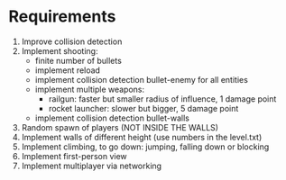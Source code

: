 # Requirements
1. Improve collision detection
2. Implement shooting:
   - finite number of bullets
   - implement reload
   - implement collision detection bullet-enemy for all entities
   - implement multiple weapons:
     - railgun: faster but smaller radius of influence, 1 damage point
     - rocket launcher: slower but bigger, 5 damage point
    - implement collision detection bullet-walls
3. Random spawn of players (NOT INSIDE THE WALLS)
4. Implement walls of different height (use numbers in the level.txt)
5. Implement climbing, to go down: jumping, falling down or blocking
6. Implement first-person view
7. Implement multiplayer via networking
    
